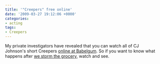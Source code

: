```yaml
---
title: '"Creepers" free online'
date: '2009-03-27 19:12:06 +0000'
categories:
- acting
tags:
- Creepers
---
```


My private investigators have revealed that you can watch all of CJ Johnson's
short Creepers [online at
Babelgum](http://www.babelgum.com/html/clip.php?clipId=3003776). So if you want
to know what happens after [we storm the
grocery](http://damienburke.com/video/creepers/), watch and see.
